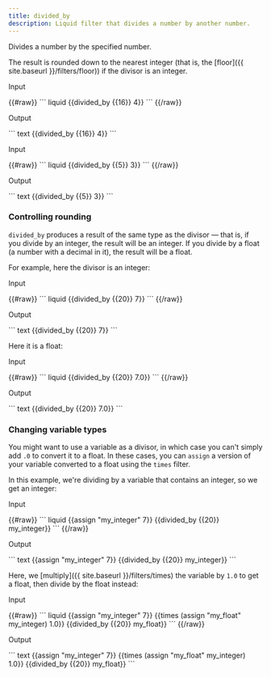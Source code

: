 ```yaml
---
title: divided_by
description: Liquid filter that divides a number by another number.
---
```


Divides a number by the specified number.

The result is rounded down to the nearest integer (that is, the [floor]({{ site.baseurl }}/filters/floor)) if the divisor is an integer.

<p class="code-label">Input</p>
{{#raw}}
``` liquid
{{divided_by {{16}} 4}}
```
{{/raw}}

<p class="code-label">Output</p>
``` text
{{divided_by {{16}} 4}}
```

<p class="code-label">Input</p>
{{#raw}}
``` liquid
{{divided_by {{5}} 3}}
```
{{/raw}}

<p class="code-label">Output</p>
``` text
{{divided_by {{5}} 3}}
```

### Controlling rounding

`divided_by` produces a result of the same type as the divisor — that is, if you divide by an integer, the result will be an integer. If you divide by a float (a number with a decimal in it), the result will be a float.

For example, here the divisor is an integer:

<p class="code-label">Input</p>
{{#raw}}
``` liquid
{{divided_by {{20}} 7}}
```
{{/raw}}

<p class="code-label">Output</p>
``` text
{{divided_by {{20}} 7}}
```

Here it is a float:

<p class="code-label">Input</p>
{{#raw}}
``` liquid
{{divided_by {{20}} 7.0}}
```
{{/raw}}

<p class="code-label">Output</p>
``` text
{{divided_by {{20}} 7.0}}
```

### Changing variable types

You might want to use a variable as a divisor, in which case you can't simply add `.0` to convert it to a float. In these cases, you can `assign` a version of your variable converted to a float using the `times` filter.

In this example, we're dividing by a variable that contains an integer, so we get an integer:

<p class="code-label">Input</p>
{{#raw}}
``` liquid
{{assign "my_integer" 7}}
{{divided_by {{20}} my_integer}}
```
{{/raw}}

<p class="code-label">Output</p>
``` text
{{assign "my_integer" 7}}
{{divided_by {{20}} my_integer}}
```

Here, we [multiply]({{ site.baseurl }}/filters/times) the variable by `1.0` to get a float, then divide by the float instead:

<p class="code-label">Input</p>
{{#raw}}
``` liquid
{{assign "my_integer" 7}}
{{times (assign "my_float" my_integer) 1.0}}
{{divided_by {{20}} my_float}}
```
{{/raw}}

<p class="code-label">Output</p>
``` text
{{assign "my_integer" 7}}
{{times (assign "my_float" my_integer) 1.0}}
{{divided_by {{20}} my_float}}
```
